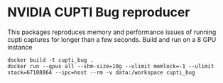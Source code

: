 # NVIDIA CUPTI Bug reproducer
This packages reproduces memory and performance issues of running cupti captures for longer than a few seconds.
Build and run on a 8 GPU instance
```
docker build -t cupti_bug .
docker run --gpus all --shm-size=10g --ulimit memlock=-1 --ulimit stack=67108864 --ipc=host --rm -v data:/workspace cupti_bug
```
